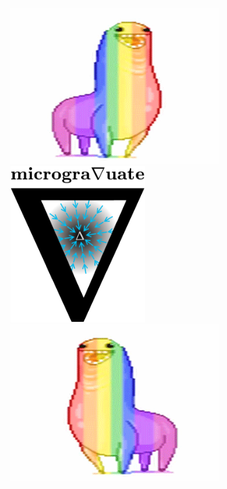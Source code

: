 <img src="./rainbowbunchie_flipped.gif" height="250" title="I love learning!"> <a href="https://micrograduate-book.github.io"><img src="https://raw.githubusercontent.com/ckaraneen/micrograduate/refs/heads/main/book_logo.png" height="250" title="microgra∇uate"></a> <img src="./rainbowbunchie.gif" height="250" title="I love learning!">
